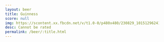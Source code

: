 ```yaml
---
layout: beer
title: Guinness
score: null
img: https://scontent.xx.fbcdn.net/v/t1.0-0/p480x480/230829_10151296241408745_792356720_n.jpg?oh=60f16983927c56b8bb9be7dba4e2019b&oe=5890ACC4
desc: Cannot be rated
permalink: /beer/:title.html
---
```

